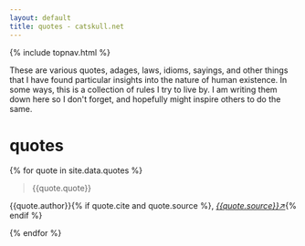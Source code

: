 ```yaml
---
layout: default
title: quotes - catskull.net
---
```

{% include topnav.html %}

These are various quotes, adages, laws, idioms, sayings, and other things that I have found particular insights into the nature of human existence. In some ways, this is a collection of rules I try to live by. I am writing them down here so I don't forget, and hopefully might inspire others to do the same.

# quotes

<section id="quotes">
  {% for quote in site.data.quotes %}
  <blockquote cite="{{quote.cite}}">
    <p>{{quote.quote}}</p>
  </blockquote>
  <p>{{quote.author}}{% if quote.cite and quote.source %}, <cite><a target="_blank" href="{{quote.cite}}">{{quote.source}}↗</a></cite>{% endif %}</p>
  {% endfor %}
</section>

